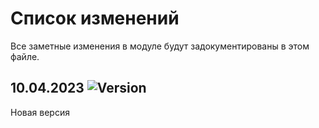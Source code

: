 # Список изменений

Все заметные изменения в модуле будут задокументированы в этом файле.

## 10.04.2023 ![Version](https://img.shields.io/badge/version-v1.0.0-blue)

Новая версия